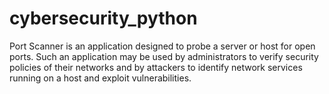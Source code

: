 # cybersecurity_python
Port Scanner is an application designed to probe a server or host for open ports. Such an application may be used by administrators to verify security policies of their networks and by attackers to identify network services running on a host and exploit vulnerabilities.
